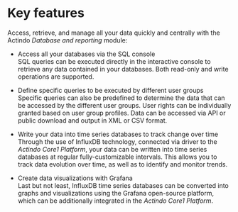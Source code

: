 # Key features

Access, retrieve, and manage all your data quickly and centrally with the Actindo *Database and reporting* module:

- Access all your databases via the SQL console   
    SQL queries can be executed directly in the interactive console to retrieve any data contained in your databases. Both read-only and write operations are supported.  

- Define specific queries to be executed by different user groups   
    Specific queries can also be predefined to determine the data that can be accessed by the different user groups. User rights can be individually granted based on user group profiles. Data can be accessed via API or public download and output in XML or CSV format.

- Write your data into time series databases to track change over time  
    Through the use of InfluxDB technology, connected via driver to the *Actindo Core1 Platform*, your data can be written into time series databases at regular fully-customizable intervals. This allows you to track data evolution over time, as well as to identify and monitor trends.    

- Create data visualizations with Grafana  
    Last but not least, InfluxDB time series databases can be converted into graphs and visualizations using the Grafana open-source platform, which can be additionally integrated in the *Actindo Core1 Platform*. 

